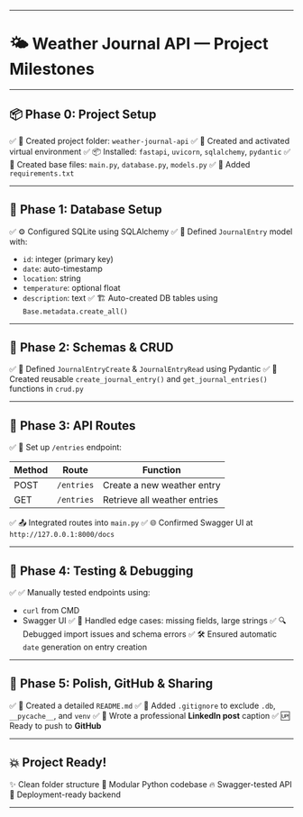 
---

# 🌤️ **Weather Journal API — Project Milestones**

---

## 📦 **Phase 0: Project Setup**

✅ 📁 Created project folder: `weather-journal-api`
✅ 🐍 Created and activated virtual environment
✅ 📦 Installed: `fastapi`, `uvicorn`, `sqlalchemy`, `pydantic`
✅ 📄 Created base files: `main.py`, `database.py`, `models.py`
✅ 🧾 Added `requirements.txt`

---

## 🔧 **Phase 1: Database Setup**

✅ ⚙️ Configured SQLite using SQLAlchemy
✅ 🧱 Defined `JournalEntry` model with:

* `id`: integer (primary key)
* `date`: auto-timestamp
* `location`: string
* `temperature`: optional float
* `description`: text
  ✅ 🏗 Auto-created DB tables using `Base.metadata.create_all()`

---

## 🧠 **Phase 2: Schemas & CRUD**

✅ 🧬 Defined `JournalEntryCreate` & `JournalEntryRead` using Pydantic
✅ 🧰 Created reusable `create_journal_entry()` and `get_journal_entries()` functions in `crud.py`

---

## 🔁 **Phase 3: API Routes**

✅ 🔗 Set up `/entries` endpoint:

| Method | Route      | Function                     |
| ------ | ---------- | ---------------------------- |
| POST   | `/entries` | Create a new weather entry   |
| GET    | `/entries` | Retrieve all weather entries |

✅ 📤 Integrated routes into `main.py`
✅ 🌐 Confirmed Swagger UI at `http://127.0.0.1:8000/docs`

---

## 🧪 **Phase 4: Testing & Debugging**

✅ ✅ Manually tested endpoints using:

* `curl` from CMD
* Swagger UI
  ✅ 🧠 Handled edge cases: missing fields, large strings
  ✅ 🔍 Debugged import issues and schema errors
  ✅ 🛠 Ensured automatic `date` generation on entry creation

---

## 🚀 **Phase 5: Polish, GitHub & Sharing**

✅ 📖 Created a detailed `README.md`
✅ 🧹 Added `.gitignore` to exclude `.db`, `__pycache__`, and `venv`
✅ 💬 Wrote a professional **LinkedIn post** caption
✅ 🆙 Ready to push to **GitHub**

---

## 💥 Project Ready!

✨ Clean folder structure
🧠 Modular Python codebase
🔥 Swagger-tested API
🚀 Deployment-ready backend

---


